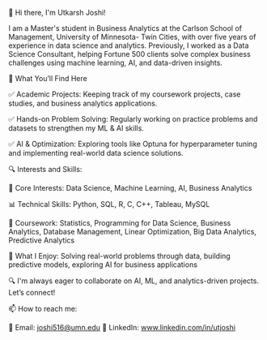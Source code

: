 👋 Hi there, I'm Utkarsh Joshi!

I am a Master's student in Business Analytics at the Carlson School of Management, University of Minnesota- Twin Cities, with over five years of experience in data science and analytics. Previously, I worked as a Data Science Consultant, helping Fortune 500 clients solve complex business challenges using machine learning, AI, and data-driven insights.



📂 What You’ll Find Here

✅ Academic Projects: Keeping track of my coursework projects, case studies, and business analytics applications.

✅ Hands-on Problem Solving: Regularly working on practice problems and datasets to strengthen my ML & AI skills.

✅ AI & Optimization: Exploring tools like Optuna for hyperparameter tuning and implementing real-world data science solutions.



🔍 Interests and Skills:

🔹 Core Interests: Data Science, Machine Learning, AI, Business Analytics

📊 Technical Skills: Python, SQL, R, C, C++, Tableau, MySQL

📖 Coursework: Statistics, Programming for Data Science, Business Analytics, Database Management, Linear Optimization, Big Data Analytics, Predictive Analytics 

🚀 What I Enjoy: Solving real-world problems through data, building predictive models, exploring AI for business applications

🔍 I'm always eager to collaborate on AI, ML, and analytics-driven projects. Let’s connect!



📫 How to reach me:

📧 Email: joshi516@umn.edu
🤝 LinkedIn: www.linkedin.com/in/utjoshi

<!---
UtkarshJoshi97/UtkarshJoshi97 is a ✨ special ✨ repository because its `README.md` (this file) appears on your GitHub profile.
You can click the Preview link to take a look at your changes.
--->
